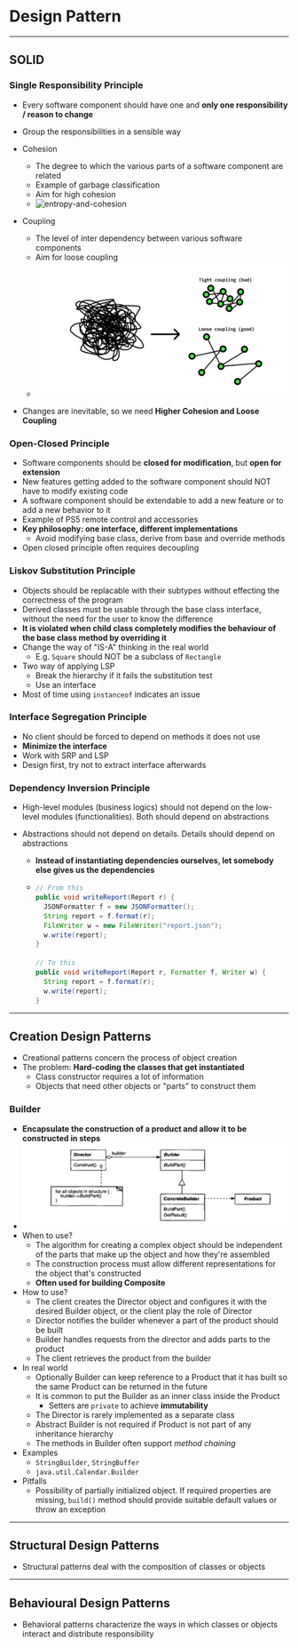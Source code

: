 # Design Pattern

***

## SOLID

### Single Responsibility Principle

* Every software component should have one and **only one responsibility / reason to change**
* Group the responsibilities in a sensible way
* Cohesion
  * The degree to which the various parts of a software component are related
  * Example of garbage classification
  * Aim for high cohesion
  * ![entropy-and-cohesion](/Users/hadjshell/Library/CloudStorage/OneDrive-Personal/Extracurricular-Content/SOLID//imgs/entropy-and-cohesion.svg)
* Coupling
  * The level of inter dependency between various software components
  * Aim for loose coupling
  * ![entropy-and-coupling](imgs/entropy-and-coupling.svg)

* Changes are inevitable, so we need **Higher Cohesion and Loose Coupling**


### Open-Closed Principle

* Software components should be **closed for modification**, but **open for extension**
* New features getting added to the software component should NOT have to modify existing code
* A software component should be extendable to add a new feature or to add a new behavior to it
* Example of PS5 remote control and accessories
* **Key philosophy: one interface, different implementations**
  * Avoid modifying base class, derive from base and override methods
* Open closed principle often requires decoupling

### Liskov Substitution Principle

* Objects should be replacable with their subtypes without effecting the correctness of the program
* Derived classes must be usable through the base class interface, without the need for the user to know the difference
* **It is violated when child class completely modifies the behaviour of the base class method by overriding it**
* Change the way of "IS-A" thinking in the real world
  * E.g. `Square` should NOT be a subclass of `Rectangle`
* Two way of applying LSP
  * Break the hierarchy if it fails the substitution test
  * Use an interface
* Most of time using `instanceof` indicates an issue

### Interface Segregation Principle

* No client should be forced to depend on methods it does not use
* **Minimize the interface**
* Work with SRP and LSP
* Design first, try not to extract interface afterwards

### Dependency Inversion Principle

* High-level modules (business logics) should not depend on the low-level modules (functionalities). Both should depend on abstractions

* Abstractions should not depend on details. Details should depend on abstractions

  * **Instead of instantiating dependencies ourselves, let somebody else gives us the dependencies**

  * ```java
    // From this
    public void writeReport(Report r) {
      JSONFormatter f = new JSONFormatter();
      String report = f.format(r);
      FileWriter w = new FileWriter("report.json");
      w.write(report);
    }
    
    // To this
    public void writeReport(Report r, Formatter f, Writer w) {
      String report = f.format(r);
      w.write(report);
    }
    ```

***

## Creation Design Patterns

* Creational patterns concern the process of object creation
* The problem: **Hard-coding the classes that get instantiated**
  * Class constructor requires a lot of information
  * Objects that need other objects or "parts" to construct them

### Builder

* **Encapsulate the construction of a product and allow it to be constructed in steps**
* ![builder](imgs/builder.png)
* When to use?
  * The algorithm for creating a complex object should be independent of the parts that make up the object and how they're assembled
  * The construction process must allow different representations for the object that's constructed
  * **Often used for building Composite**
* How to use?
  * The client creates the Director object and configures it with the desired Builder object, or the client play the role of Director
  * Director notifies the builder whenever a part of the product should be built
  * Builder handles requests from the director and adds parts to the product
  * The client retrieves the product from the builder
* In real world
  * Optionally Builder can keep reference to a Product that it has built so the same Product can be returned in the future
  * It is common to put the Builder as an inner class inside the Product
    * Setters are `private` to achieve **immutability**
  * The Director is rarely implemented as a separate class
  * Abstract Builder is not required if Product is not part of any inheritance hierarchy
  * The methods in Builder often support *method chaining*
* Examples
  * `StringBuilder`, `StringBuffer`
  * `java.util.Calendar.Builder`
* Pitfalls
  * Possibility of partially initialized object. If required properties are missing, `build()` method should provide suitable default values or throw an exception

***

## Structural Design Patterns

* Structural patterns deal with the composition of classes or objects

***

## Behavioural Design Patterns

* Behavioral patterns characterize the ways in which classes or objects interact and distribute responsibility

